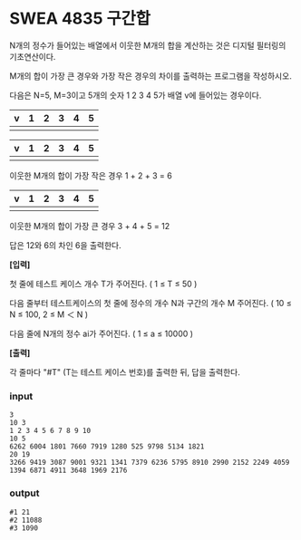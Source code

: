 # SWEA 4835 구간합



N개의 정수가 들어있는 배열에서 이웃한 M개의 합을 계산하는 것은 디지털 필터링의 기초연산이다.

M개의 합이 가장 큰 경우와 가장 작은 경우의 차이를 출력하는 프로그램을 작성하시오.
 

다음은 N=5, M=3이고 5개의 숫자 1 2 3 4 5가 배열 v에 들어있는 경우이다.
 

| v    | 1    | 2    | 3    | 4    | 5    |
| ---- | ---- | ---- | ---- | ---- | ---- |
|      |      |      |      |      |      |

 

| v    | 1    | 2    | 3    | 4    | 5    |
| ---- | ---- | ---- | ---- | ---- | ---- |
|      |      |      |      |      |      |


이웃한 M개의 합이 가장 작은 경우 1 + 2 + 3 = 6
 

| v    | 1    | 2    | 3    | 4    | 5    |
| ---- | ---- | ---- | ---- | ---- | ---- |
|      |      |      |      |      |      |


이웃한 M개의 합이 가장 큰 경우 3 + 4 + 5 = 12
 

답은 12와 6의 차인 6을 출력한다.


 

**[입력]**
 

첫 줄에 테스트 케이스 개수 T가 주어진다. ( 1 ≤ T ≤ 50 )


다음 줄부터 테스트케이스의 첫 줄에 정수의 개수 N과 구간의 개수 M 주어진다. ( 10 ≤ N ≤ 100, 2 ≤ M ＜ N )


다음 줄에 N개의 정수 ai가 주어진다. ( 1 ≤ a ≤ 10000 )

 

**[출력]**
 

각 줄마다 "#T" (T는 테스트 케이스 번호)를 출력한 뒤, 답을 출력한다.



### input

```
3
10 3
1 2 3 4 5 6 7 8 9 10
10 5
6262 6004 1801 7660 7919 1280 525 9798 5134 1821 
20 19
3266 9419 3087 9001 9321 1341 7379 6236 5795 8910 2990 2152 2249 4059 1394 6871 4911 3648 1969 2176
```



### output

```
#1 21
#2 11088
#3 1090
```

